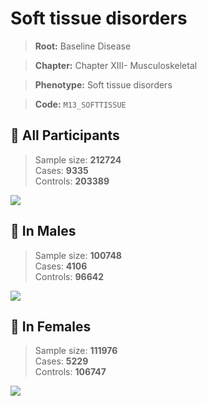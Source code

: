 # Soft tissue disorders

> **Root:** Baseline Disease  

> **Chapter:** Chapter XIII- Musculoskeletal  

> **Phenotype:** Soft tissue disorders  

> **Code:** `M13_SOFTTISSUE`

## 🧪 All Participants  
> Sample size: **212724**  
> Cases: **9335**  
> Controls: **203389**
<img src="/Disease/Figures/ALL/Baseline/M13_SOFTTISSUE.png"/>
<CsvTable src="/public/Disease/Data/ALL/Baseline/LG_M13_SOFTTISSUE.csv" label="🔍 View full results" />

## 👨 In Males  
> Sample size: **100748**  
> Cases: **4106**  
> Controls: **96642**
<img src="/Disease/Figures/Male/Baseline/M13_SOFTTISSUE.png"/>
<CsvTable src="/public/Disease/Data/Male/Baseline/LG_M13_SOFTTISSUE.csv" label="🔍 View full results" />

## 👩 In Females  
> Sample size: **111976**  
> Cases: **5229**  
> Controls: **106747**
<img src="/Disease/Figures/Female/Baseline/M13_SOFTTISSUE.png"/>
<CsvTable src="/public/Disease/Data/Female/Baseline/LG_M13_SOFTTISSUE.csv" label="🔍 View full results" />
